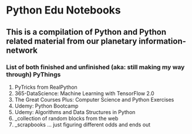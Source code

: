 # Python Edu Notebooks
## This is a compilation of Python and Python related material from our planetary information-network

### List of both finished and unfinished (aka: still making my way through) PyThings

1. PyTricks from RealPython
1. 365-DataScience: Machine Learning with TensorFlow 2.0
1. The Great Courses Plus: Computer Science and Python Exercises
1. Udemy: Python Bootcamp
1. Udemy: Algorithms and Data Structures in Python
1. _collection of random blocks from the web
1. _scrapbooks ... just figuring different odds and ends out
